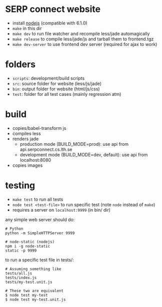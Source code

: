 # SERP connect website

 - install [nodejs](https://nodejs.org/en/) (compatible with 6.1.0)
 - `make` in this dir
 - `make dev` to run file watcher and recompile less/jade automagically
 - `make release` to compile less/jade/js and tarball them to frontend.tgz
 - `make dev-server` to use frontend dev server (required for ajax to work)

# folders
 - `scripts`: development/build scripts
 - `src`: source folder for website (less/js/jade)
 - `bin`: output folder for website (html/js/css)
 - `test`: folder for all test cases (mainly regression atm)

# build
 - copies/babel-transform js
 - compiles less
 - renders jade
 	- production mode (BUILD_MODE=prod): use api from api.serpconnect.cs.lth.se
 	- development mode (BUILD_MODE=dev, default): use api from localhost:8080
 - copies images

# testing
 - `make test` to run all tests
 - `node test <test-file>` to run specific test (note `node` instead of `make`)
 - requires a server on `localhost:9999` (in bin/ dir)

any simple web server should do:
```
# Python
python -m SimpleHTTPServer 9999

# node-static (nodejs)
npm i -g node-static
static -p 9999
```

to run a specific test file in tests/:
```
# Assuming something like
tests/all.js
tests/index.js
tests/my-test.unit.js

# These two are equivalent
$ node test my-test
$ node test my-test.unit.js
```
